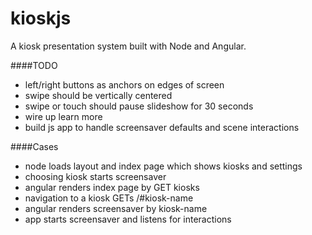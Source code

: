 kioskjs
=======

A kiosk presentation system built with Node and Angular.

####TODO

- left/right buttons as anchors on edges of screen
- swipe should be vertically centered
- swipe or touch should pause slideshow for 30 seconds
- wire up learn more 
- build js app to handle screensaver defaults and scene interactions

####Cases

- node loads layout and index page which shows kiosks and settings
- choosing kiosk starts screensaver
- angular renders index page by GET kiosks
- navigation to a kiosk GETs /#kiosk-name
- angular renders screensaver by kiosk-name
- app starts screensaver and listens for interactions
